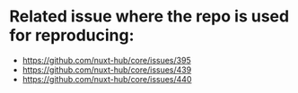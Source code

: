 # Related issue where the repo is used for reproducing:

- https://github.com/nuxt-hub/core/issues/395
- https://github.com/nuxt-hub/core/issues/439
- https://github.com/nuxt-hub/core/issues/440
